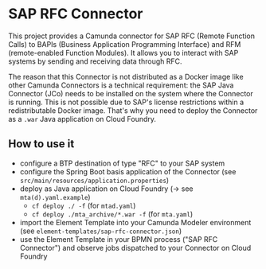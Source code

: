 # SAP RFC Connector

This project provides a Camunda connector for SAP RFC (Remote Function Calls) to BAPIs (Business Application Programming Interface) and RFM (remote-enabled Function Modules). It allows you to interact with SAP systems by sending and receiving data through RFC.

The reason that this Connector is not distributed as a Docker image like other Camunda Connectors is a technical requirement: the SAP Java Connector (JCo) needs to be installed on the system where the Connector is running. This is not possible due to SAP's license restrictions within a redistributable Docker image. That's why you need to deploy the Connector as a `.war` Java application on Cloud Foundry.

## How to use it

- configure a BTP destination of type "RFC" to your SAP system
- configure the Spring Boot basis application of the Connector (see `src/main/resources/application.properties`)
- deploy as Java application on Cloud Foundry (-> see `mta(d).yaml.example`)
  - `cf deploy ./ -f` (for `mtad.yaml`)
  - `cf deploy ./mta_archive/*.war -f` (for `mta.yaml`)
- import the Element Template into your Camunda Modeler environment (see `element-templates/sap-rfc-connector.json`)
- use the Element Template in your BPMN process ("SAP RFC Connector") and observe jobs dispatched to your Connector on Cloud Foundry

